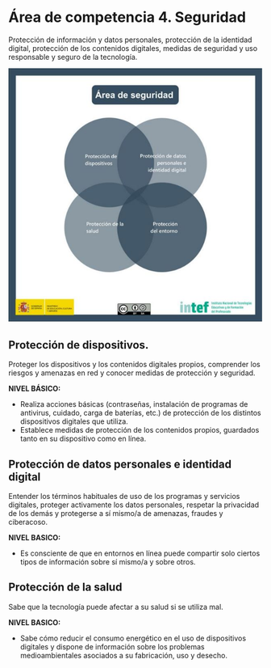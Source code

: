 # Área de competencia 4. Seguridad
Protección de información y datos personales, protección de la identidad digital, protección de los contenidos digitales, medidas de seguridad y uso responsable y seguro de la tecnología.

![](/assets/area4.jpg)

## Protección de dispositivos.
Proteger los dispositivos y los contenidos digitales propios, comprender los riesgos y
amenazas en red y conocer medidas de protección y seguridad.

**NIVEL BÁSICO:**

* Realiza acciones básicas (contraseñas, instalación de programas de antivirus, cuidado, carga de baterías, etc.) de protección de los distintos dispositivos digitales que utiliza.
* Establece medidas de protección de los contenidos propios, guardados tanto en su dispositivo como en línea.

## Protección de datos personales e identidad digital
Entender los términos habituales de uso de los programas y servicios digitales, proteger
activamente los datos personales, respetar la privacidad de los demás y protegerse a sí
mismo/a de amenazas, fraudes y ciberacoso.

**NIVEL BASICO:**
* Es consciente de que en entornos en línea puede compartir solo ciertos tipos de
información sobre sí mismo/a y sobre otros.

## Protección de la salud
Sabe que la tecnología puede afectar a su salud si se utiliza mal.

**NIVEL BASICO:**
* Sabe cómo reducir el consumo energético en el uso de dispositivos digitales y dispone de información sobre los problemas medioambientales asociados a su fabricación, uso y desecho.
